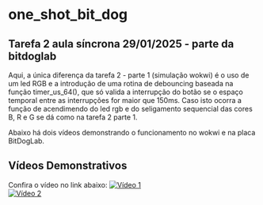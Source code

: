 # one_shot_bit_dog
## Tarefa 2 aula síncrona 29/01/2025 - parte da bitdoglab

Aqui, a única diferença da tarefa 2 - parte 1 (simulação wokwi) é o uso de um led RGB e a introdução de uma rotina de debouncing baseada na função timer_us_64(), que só valida a interrupção do botão se o espaço temporal entre as interrupções for maior que 150ms. Caso isto ocorra a função de acendimendo do led rgb e do seligamento sequencial das cores B, R e G se dá como na tarefa 2 parte 1.

Abaixo há dois vídeos demonstrando o funcionamento no wokwi e na placa BitDogLab.

## Vídeos Demonstrativos

Confira o vídeo no link abaixo:
[![Vídeo 1](https://img.youtube.com/vi/q2eHIBD4UGo/0.jpg)](https://youtu.be/q2eHIBD4UGo)  
[![Vídeo 2](https://img.youtube.com/vi/K9Jtk5yEXOY/0.jpg)](https://youtu.be/K9Jtk5yEXOY)
